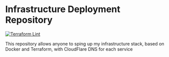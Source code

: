 # Infrastructure Deployment Repository

[![Terraform Lint](https://github.com/macinsight/tf-infra/actions/workflows/terraform-lint.yml/badge.svg)](https://github.com/macinsight/tf-infra/actions/workflows/terraform-lint.yml)

This repository allows anyone to sping up my infrastructure stack, based on Docker and Terraform, with CloudFlare DNS for each service
